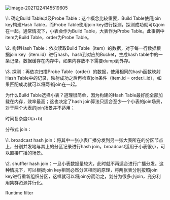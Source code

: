 

![image-20211224145519605](/Users/licheng/Documents/Typora/HashJoin过程.assets/image-20211224145519605.png)

\1. 确定Build Table以及Probe Table：这个概念比较重要，Build Table使用join key构建Hash Table，而Probe Table使用join key进行探测，探测成功就可以join在一起。通常情况下，小表会作为Build Table，大表作为Probe Table。此事例中item为Build Table，order为Probe Table。

\2. 构建Hash Table：依次读取Build Table（item）的数据，对于每一行数据根据join key（item.id）进行hash，hash到对应的Bucket，生成hash table中的一条记录。数据缓存在内存中，如果内存放不下需要dump到外存。

\3. 探测：再依次扫描Probe Table（order）的数据，使用相同的hash函数映射Hash Table中的记录，映射成功之后再检查join条件（item.id = order.i_id），如果匹配成功就可以将两者join在一起。

为什么Build Table选择小表？道理很简单，因为构建的Hash Table最好能全部加载在内存，效率最高；这也决定了hash join算法只适合至少一个小表的join场景，对于两个大表的join场景并不适用；

时间复杂度O(a+b)

分布式 join：

\1. broadcast hash join：将其中一张小表广播分发到另一张大表所在的分区节点上，分别并发地与其上的分区记录进行hash join。broadcast适用于小表很小，可以直接广播的场景。

\2. shuffler hash join：一旦小表数据量较大，此时就不再适合进行广播分发。这种情况下，可以根据join key相同必然分区相同的原理，将两张表分别按照join key进行重新组织分区，这样就可以将join分而治之，划分为很多小join，充分利用集群资源并行化。



Runtime filter